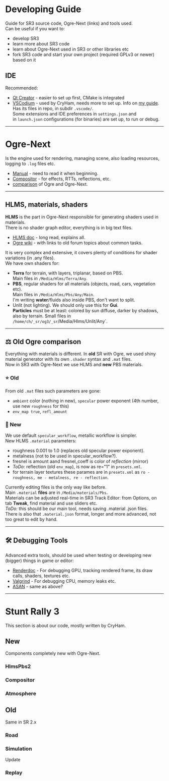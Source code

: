 
# Developing Guide

Guide for SR3 source code, Ogre-Next (links) and tools used.  
Can be useful if you want to:
- develop SR3
- learn more about SR3 code
- learn about Ogre-Next used in SR3 or other libraries etc
- fork SR3 code and start your own project (required GPLv3 or newer) based on it

## IDE

Recommended:
- [Qt Creator](https://www.qt.io/download) - easier to set up first, CMake is integrated
- [VSCodium](https://github.com/VSCodium/vscodium/releases) - used by CryHam, needs more to set up. Info on [my guide](https://cryham.tuxfamily.org/cpp-guide/#VSCodium).  
Has its files in repo, in subdir `.vscode/`.  
Some extensions and IDE preferences in `settings.json` and  
in `launch.json` configurations (for binaries) are set up, to run or debug.

--------

# Ogre-Next

Is the engine used for rendering, managing scene, also loading resources, logging to `.log` files etc.

- [Manual](https://ogrecave.github.io/ogre-next/api/latest/manual.html) - need to read it when beginning.
- [Compositor](https://ogrecave.github.io/ogre-next/api/latest/compositor.html) - for effects, RTTs, reflections, etc.
- [comparison](https://www.ogre3d.org/about/what-version-to-choose) of Ogre and Ogre-Next.

----
## HLMS, materials, shaders

**HLMS** is the part in Ogre-Next responsible for generating shaders used in materials.  
There is no shader graph editor, everything is in big text files.  

- [HLMS doc](https://ogrecave.github.io/ogre-next/api/latest/hlms.html) - long read, explains all.
- [Ogre wiki](https://wiki.ogre3d.org/Ogre+2.1+FAQ#I_m_writing_my_own_Hlms_implementation_or_just_want_to_know_more_about_it._Where_do_I_find_learning_material_resources_) - with links to old forum topics about common tasks.

It is very complex and extensive, it covers plenty of conditions for shader variations (in .any files).  
We have own shaders for:
- **Terra** for terrain, with layers, triplanar, based on PBS.  
Main files in `/Media/Hlms/Terra/Any`.
- **PBS**, regular shaders for all materials (objects, road,  cars, vegetation etc).  
Main files in `/Media/Hlms/Pbs/Any/Main`.  
I'm writing **water**/fluids also inside PBS, don't want to split.
- Unlit (not lighting). We should only use this for **Gui**.  
**Particles** must be at least: colored by sun diffuse, darker by shadows, also by terrain.
Small files in `/home/ch/_sr/og3/_sr`/Media/Hlms/Unlit/Any`.

----
## ⚖️ Old Ogre comparison

Everything with materials is different. In **old** SR with Ogre, we used shiny material generator with its own `.shader` syntax and `.mat` files.  
Now in SR3 with Ogre-Next we use HLMS and **new** PBS materials.

### ⭐ Old

From old `.mat` files such parameters are gone:
- `ambient` color (nothing in new), `specular` power exponent (4th number, use new `roughness` for this)
- `env_map true`, `refl_amount`

### 🌠 New

We use default `specular_workflow`, metallic workflow is simpler.  
New HLMS `.material` parameters:
- roughness 0.001 to 1.0 (replaces old specular power exponent).
- metalness (not to be used in specular_workflow?).
- fresnel is amount aand fresnel_coeff is color of _reflection_ (mirror)
- _ToDo:_ reflection (old `env_map`), is now as re="1" in `presets.xml`.
- for terrain layer textures these parames are in `presets.xml` as `ro - roughness, me - metalness, re - reflection`.

Currently editing files is the only way like before.  
Main `.material` **files** are in `/Media/materials/Pbs`.  
Materials can be adjusted real-time in SR3 Track Editor: from Options, on tab **Tweak**, find material and use sliders etc.  
_ToDo:_ this should be our main tool, needs saving .material .json files.  
There is also that `.material.json` format, longer and more advanced, not too great to edit by hand.

----
## 🛠️ Debugging Tools

Advanced extra tools, should be used when testing or developing new (bigger) things in game or editor:
- [Renderdoc](https://renderdoc.org/) - For debugging GPU, tracking rendered frame, its draw calls, shaders, textures etc.
- [Valgrind](https://valgrind.org/) - For debugging CPU, memory leaks etc.
- [ASAN](https://clang.llvm.org/docs/AddressSanitizer.html) - same as above?


--------

# Stunt Rally 3

This section is about our code, mostly written by CryHam.

## New

Components completely new with Ogre-Next.

### HlmsPbs2

### Compositor

### Atmosphere

## Old

Same in SR 2.x

### Road

### Simulation

Update

### Replay
